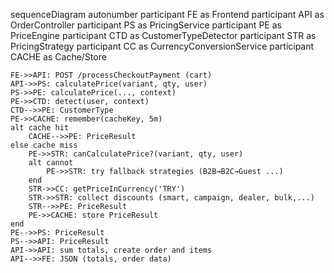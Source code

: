sequenceDiagram
    autonumber
    participant FE as Frontend
    participant API as OrderController
    participant PS as PricingService
    participant PE as PriceEngine
    participant CTD as CustomerTypeDetector
    participant STR as PricingStrategy
    participant CC as CurrencyConversionService
    participant CACHE as Cache/Store

    FE->>API: POST /processCheckoutPayment (cart)
    API->>PS: calculatePrice(variant, qty, user)
    PS->>PE: calculatePrice(..., context)
    PE->>CTD: detect(user, context)
    CTD-->>PE: CustomerType
    PE->>CACHE: remember(cacheKey, 5m)
    alt cache hit
        CACHE-->>PE: PriceResult
    else cache miss
        PE->>STR: canCalculatePrice?(variant, qty, user)
        alt cannot
            PE->>STR: try fallback strategies (B2B→B2C→Guest ...)
        end
        STR->>CC: getPriceInCurrency('TRY')
        STR->>STR: collect discounts (smart, campaign, dealer, bulk,...)
        STR-->>PE: PriceResult
        PE->>CACHE: store PriceResult
    end
    PE-->>PS: PriceResult
    PS-->>API: PriceResult
    API->>API: sum totals, create order and items
    API-->>FE: JSON (totals, order data)

